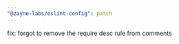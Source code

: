 ```yaml
---
"@zayne-labs/eslint-config": patch
---
```


fix: forgot to remove the require desc rule from comments
